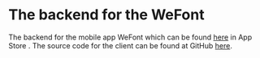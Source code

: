 # The backend for the WeFont

The backend for the mobile app WeFont which can be found [here](https://itunes.apple.com/us/app/%E7%BE%8E%E5%AD%97%E7%B2%BE%E7%81%B5/id1073401869) in App Store 
. The source code for the client can be found at GitHub [here](https://github.com/wenzhenl/wefont).
